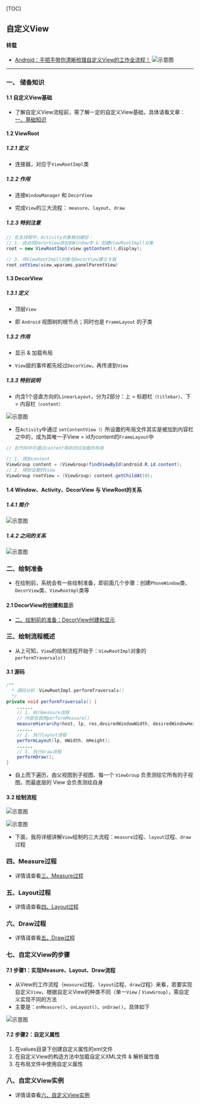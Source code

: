 [TOC]

## 自定义View

#### 转载

* [Android：手把手带你清晰梳理自定义View的工作全流程！](https://blog.csdn.net/carson_ho/article/details/98477394)
  ![示意图](https://imgconvert.csdnimg.cn/aHR0cHM6Ly91cGxvYWQtaW1hZ2VzLmppYW5zaHUuaW8vdXBsb2FkX2ltYWdlcy85NDQzNjUtNzM1NTIwODVhNTA3ZWI1NS5wbmc)

------

### 一、 储备知识

#### 1.1 自定义View基础

* 了解自定义View流程前，需了解一定的自定义View基础，具体请看文章：[一、基础知识](高级UI/自定义View/一、基础知识.md)

#### 1.2 ViewRoot

##### 1.2.1 定义
* 连接器，对应于`ViewRootImpl`类

##### 1.2.2 作用

* 连接`WindowManager` 和 `DecorView`

* 完成`View`的三大流程： `measure`、`layout`、`draw`

##### 1.2.3 特别注意

```java
// 在主线程中，Activity对象被创建后：
// 1. 自动将DecorView添加到Window中 & 创建ViewRootImpll对象
root = new ViewRootImpl(view.getContent(),display);

// 3. 将ViewRootImpll对象与DecorView建立关联
root.setView(view,wparams,panelParentView)
```

#### 1.3 DecorView

##### 1.3.1 定义

- 顶层`View`

* 即 `Android` 视图树的根节点；同时也是 `FrameLayout` 的子类

##### 1.3.2 作用

- 显示 & 加载布局

* `View`层的事件都先经过`DecorView`，再传递到`View`

##### 1.3.3 特别说明

- 内含1个竖直方向的`LinearLayout`，分为2部分：上 = 标题栏`（titlebar）`、下 = 内容栏`（content）`

![示意图](https://imgconvert.csdnimg.cn/aHR0cDovL3VwbG9hZC1pbWFnZXMuamlhbnNodS5pby91cGxvYWRfaW1hZ2VzLzk0NDM2NS00OTIzYjYzNzdiMDMyMjU2LnBuZw)

* 在`Activity`中通过 `setContentView（）`所设置的布局文件其实是被加到内容栏之中的，成为其唯一子View = id为content的`FrameLayout`中

```java
// 在代码中可通过content得到对应加载的布局

// 1. 得到content
ViewGroup content = (ViewGroup)findViewById(android.R.id.content);
// 2. 得到设置的View
ViewGroup rootView = (ViewGroup) content.getChildAt(0);
```

#### 1.4 Window、Activity、DecorView 与 ViewRoot的关系

##### 1.4.1 简介

![示意图](https://imgconvert.csdnimg.cn/aHR0cDovL3VwbG9hZC1pbWFnZXMuamlhbnNodS5pby91cGxvYWRfaW1hZ2VzLzk0NDM2NS1iOWM0MWFhOTk0ZThkZGY0LnBuZw)

##### 1.4.2 之间的关系
![示意图](https://imgconvert.csdnimg.cn/aHR0cDovL3VwbG9hZC1pbWFnZXMuamlhbnNodS5pby91cGxvYWRfaW1hZ2VzLzk0NDM2NS0zNDk5MmViNDZiZGY5M2U3LnBuZw)

### 二、绘制准备

* 在绘制前，系统会有一些绘制准备，即前面几个步骤：创建`PhoneWindow`类、`DecorView`类、`ViewRootmpl`类等

#### 2.1 DecorView的创建和显示

* [二、绘制前的准备：DecorView创建和显示](高级UI/自定义View/二、绘制前的准备：DecorView创建和显示.md)

### 三、绘制流程概述

* 从上可知，`View`的绘制流程开始于：`ViewRootImpl`对象的`performTraversals()`

#### 3.1 源码

```java
/**
  * 源码分析：ViewRootImpl.performTraversals()
  */
private void performTraversals() {
	......
	// 1. 执行measure流程
    // 内部会调用performMeasure()
	measureHierarchy(host, lp, res,desiredWindowWidth, desiredWindowHeight);
	......
    // 2. 执行layout流程
    performLayout(lp, mWidth, mHeight);
	......
    // 3. 执行draw流程
    performDraw();
}
```

* 自上而下遍历、由父视图到子视图、每一个 `ViewGroup` 负责测绘它所有的子视图，而最底层的 View 会负责测绘自身

#### 3.2 绘制流程

![示意图](https://imgconvert.csdnimg.cn/aHR0cDovL3VwbG9hZC1pbWFnZXMuamlhbnNodS5pby91cGxvYWRfaW1hZ2VzLzk0NDM2NS1jMWFkYjlkZDJkMjJjMDU2LnBuZw)

![示意图](https://imgconvert.csdnimg.cn/aHR0cHM6Ly91cGxvYWQtaW1hZ2VzLmppYW5zaHUuaW8vdXBsb2FkX2ltYWdlcy85NDQzNjUtODU4ZGUxZmFhMzhkZjFiMi5wbmc)

* 下面，我将详细讲解`View`绘制的三大流程：`measure`过程、`layout`过程、`draw`过程

### 四、Measure过程

* 详情请查看[三、Measure过程](高级UI/自定义View/三、Measure过程.md)

### 五、Layout过程

* 详情请查看[四、Layout过程](高级UI/自定义View/四、Layout过程.md)

### 六、Draw过程

* 详情请查看[五、Draw过程](高级UI/自定义View/五、Draw过程.md)

### 七、自定义View的步骤

#### 7.1 步骤1：实现Measure、Layout、Draw流程

- 从View的工作流程（`measure`过程、`layout`过程、`draw`过程）来看，若要实现自定义`View`，根据自定义View的种类不同（单一`View` / `ViewGroup`），需自定义实现不同的方法
- 主要是：`onMeasure()`、`onLayout()`、`onDraw()`，具体如下

![示意图](https://imgconvert.csdnimg.cn/aHR0cDovL3VwbG9hZC1pbWFnZXMuamlhbnNodS5pby91cGxvYWRfaW1hZ2VzLzk0NDM2NS0wMDgyZGU0ZjQ3ZjJkMGMzLnBuZw)

#### 7.2 步骤2：自定义属性

1. 在values目录下创建自定义属性的xml文件
2. 在自定义View的构造方法中加载自定义XML文件 & 解析属性值
3. 在布局文件中使用自定义属性

### 八、自定义View实例

* 详情请查看[六、自定义View实例](高级UI/自定义View/六、自定义View实例.md)